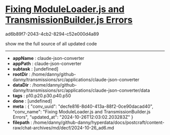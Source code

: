 # [Fixing ModuleLoader.js and TransmissionBuilder.js Errors](https://claude.ai/chat/decfe816-8d40-413a-88f2-0ce90dacad40)

ad6b89f7-2043-4cb2-8294-c52e000d4a89

show me the full source of all updated code

---

* **appName** : claude-json-converter
* **appPath** : claude-json-converter
* **subtask** : [undefined]
* **rootDir** : /home/danny/github-danny/transmissions/src/applications/claude-json-converter
* **dataDir** : /home/danny/github-danny/transmissions/src/applications/claude-json-converter/data
* **tags** : p10.p20.p30.p40.p50
* **done** : [undefined]
* **meta** : {
  "conv_uuid": "decfe816-8d40-413a-88f2-0ce90dacad40",
  "conv_name": "Fixing ModuleLoader.js and TransmissionBuilder.js Errors",
  "updated_at": "2024-10-26T12:03:02.203283Z"
}
* **filepath** : /home/danny/github-danny/hyperdata/docs/postcraft/content-raw/chat-archives/md/decf/2024-10-26_ad6.md